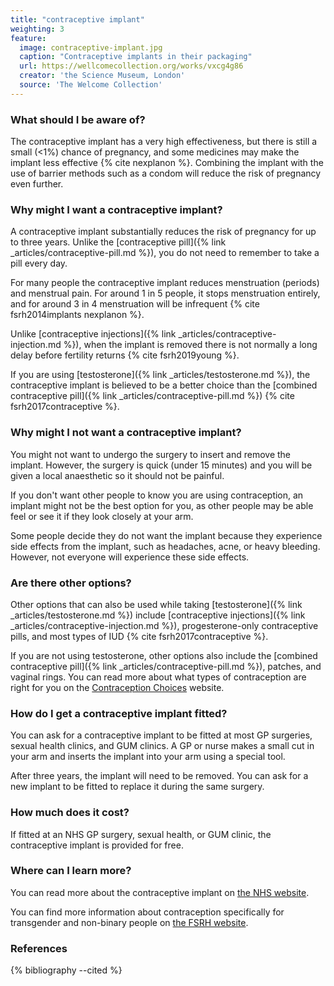 ```yaml
---
title: "contraceptive implant"
weighting: 3
feature:
  image: contraceptive-implant.jpg
  caption: "Contraceptive implants in their packaging"
  url: https://wellcomecollection.org/works/vxcg4g86
  creator: 'the Science Museum, London'
  source: 'The Welcome Collection'
---
```


### What should I be aware of?

The contraceptive implant has a very high effectiveness, but there is still a small (<1%) chance of pregnancy, and some medicines may make the implant less effective {% cite nexplanon %}. Combining the implant with the use of barrier methods such as a condom will reduce the risk of pregnancy even further.

### Why might I want a contraceptive implant?

A contraceptive implant substantially reduces the risk of pregnancy for up to three years. Unlike the [contraceptive pill]({% link _articles/contraceptive-pill.md %}), you do not need to remember to take a pill every day.

For many people the contraceptive implant reduces menstruation (periods) and menstrual pain. For around 1 in 5 people, it stops menstruation entirely, and for around 3 in 4 menstruation will be infrequent {% cite fsrh2014implants nexplanon %}.

Unlike [contraceptive injections]({% link _articles/contraceptive-injection.md %}), when the implant is removed there is not normally a long delay before fertility returns {% cite fsrh2019young %}.

If you are using [testosterone]({% link _articles/testosterone.md %}), the contraceptive implant is believed to be a better choice than the [combined contraceptive pill]({% link _articles/contraceptive-pill.md %}) {% cite fsrh2017contraceptive %}.

### Why might I not want a contraceptive implant?

You might not want to undergo the surgery to insert and remove the implant. However, the surgery is quick (under 15 minutes) and you will be given a local anaesthetic so it should not be painful.

If you don't want other people to know you are using contraception, an implant might not be the best option for you, as other people may be able feel or see it if they look closely at your arm.

Some people decide they do not want the implant because they experience side effects from the implant, such as headaches, acne, or heavy bleeding. However, not everyone will experience these side effects.

### Are there other options?

Other options that can also be used while taking [testosterone]({% link _articles/testosterone.md %}) include [contraceptive injections]({% link _articles/contraceptive-injection.md %}), progesterone-only contraceptive pills, and most types of IUD {% cite fsrh2017contraceptive %}.

If you are not using testosterone, other options also include the [combined contraceptive pill]({% link _articles/contraceptive-pill.md %}), patches, and vaginal rings. You can read more about what types of contraception are right for you on the [Contraception Choices](https://www.contraceptionchoices.org/whats-right-for-me) website.

### How do I get a contraceptive implant fitted?

You can ask for a contraceptive implant to be fitted at most GP surgeries, sexual health clinics, and GUM clinics. A GP or nurse makes a small cut in your arm and inserts the implant into your arm using a special tool.

After three years, the implant will need to be removed. You can ask for a new implant to be fitted to replace it during the same surgery.

### How much does it cost?

If fitted at an NHS GP surgery, sexual health, or GUM clinic, the contraceptive implant is provided for free.

### Where can I learn more?

You can read more about the contraceptive implant on [the NHS website](https://www.nhs.uk/conditions/contraception/contraceptive-implant/).

You can find more information about contraception specifically for transgender and non-binary people on [the FSRH website](https://www.fsrh.org/documents/fsrh-ceu-statement-contraceptive-choices-and-sexual-health-for/contraceptive-choices-and-sexual-health-for-transgender-non-binary-people-oct-2017.pdf).

### References

{% bibliography --cited %}
